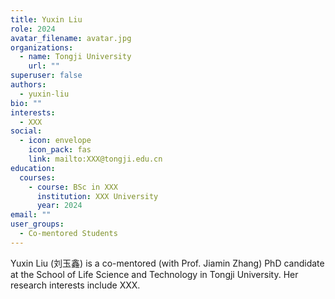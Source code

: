 ```yaml
---
title: Yuxin Liu
role: 2024
avatar_filename: avatar.jpg
organizations:
  - name: Tongji University
    url: ""
superuser: false
authors:
  - yuxin-liu
bio: ""
interests:
  - XXX
social:
  - icon: envelope
    icon_pack: fas
    link: mailto:XXX@tongji.edu.cn
education:
  courses:
    - course: BSc in XXX
      institution: XXX University
      year: 2024
email: ""
user_groups:
  - Co-mentored Students
---
```

Yuxin Liu (刘玉鑫) is a co-mentored (with Prof. Jiamin Zhang) PhD candidate at the School of Life Science and Technology in Tongji University. Her research interests include XXX.
